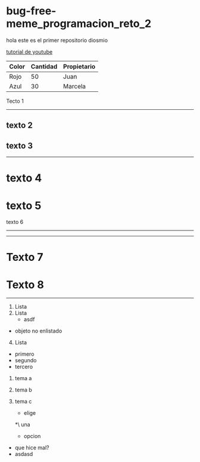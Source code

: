 # bug-free-meme_programacion_reto_2
hola
este es el primer repositorio
diosmio


[tutorial de youtube](https://www.youtube.com/watch?v=aZlAkGvvEqg)


|Color|Cantidad|Propietario|
|---  |--      |-----------|
|Rojo| 50 | Juan |
|Azul |30      |Marcela    |




Tecto 1
***

texto 2
---

texto 3
---
---


texto 4
=

texto 5
======================

texto 6
***
***


Texto 7
===

Texto 8
===
---


1. Lista
2. Lista
   * asdf
* objeto no enlistado
4. Lista

+ primero
+ segundo
+ tercero


1. tema a
2. tema b
3. tema c
   * elige

   *\ una
   * opcion
* que hice mal?
* asdasd

